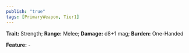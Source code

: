 ```yaml
---
publish: "true"
tags: [PrimaryWeapon, Tier1]
---
```

**Trait:** Strength; **Range:** Melee; **Damage:** d8+1 mag; **Burden:** One-Handed

**Feature:** -
